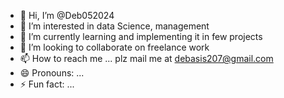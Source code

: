 - 👋 Hi, I’m @Deb052024
- 👀 I’m interested in data Science, management 
- 🌱 I’m currently learning and implementing it in few projects 
- 💞️ I’m looking to collaborate on freelance work 
- 📫 How to reach me ... plz mail me at debasis207@gmail.com
- 😄 Pronouns: ...
- ⚡ Fun fact: ...

<!---
Deb052024/Deb052024 is a ✨ special ✨ repository because its `README.md` (this file) appears on your GitHub profile.
You can click the Preview link to take a look at your changes.
--->

